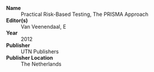 
<dl>
	<dt><strong>Name</strong></dt>
	<dd>Practical Risk-Based Testing, The PRISMA Approach</dd>
	<dt><strong>Editor(s)</strong></dt>
	<dd>Van Veenendaal, E</dd>
	<dt><strong>Year</strong></dt>
	<dd>2012</dd>
	<dt><strong>Publisher</strong></dt>
	<dd>UTN Publishers</dd>
	<dt><strong>Publisher Location</strong></dt>
	<dd>The Netherlands</dd>
</dl>
